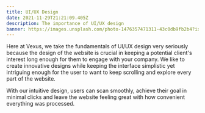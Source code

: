 ```yaml
---
title: UI/UX Design
date: 2021-11-29T21:21:09.405Z
description: The importance of UI/UX design
banner: https://images.unsplash.com/photo-1476357471311-43c0db9fb2b4?ixlib=rb-1.2.1&ixid=MnwxMjA3fDB8MHxwaG90by1wYWdlfHx8fGVufDB8fHx8&auto=format&fit=crop&w=1170&q=80
---
```

Here at Vexus, we take the fundamentals of UI/UX design very seriously because the design of the website is crucial in keeping a potential client's interest long enough for them to engage with your company. We like to create innovative designs while keeping the interface simplistic yet intriguing enough for the user to want to keep scrolling and explore every part of the website.

With our intuitive design, users can scan smoothly, achieve their goal in minimal clicks and leave the website feeling great with how convenient everything was processed.